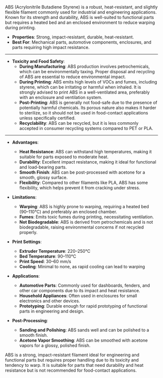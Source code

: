 ABS (Acrylonitrile Butadiene Styrene) is a robust, heat-resistant, and slightly flexible filament commonly used for industrial and engineering applications. Known for its strength and durability, ABS is well-suited to functional parts but requires a heated bed and an enclosed environment to reduce warping during printing.

- **Properties**: Strong, impact-resistant, durable, heat-resistant.
- **Best For**: Mechanical parts, automotive components, enclosures, and parts requiring high impact resistance.

---

- **Toxicity and Food Safety**:
  - **During Manufacturing**: ABS production involves petrochemicals, which can be environmentally taxing. Proper disposal and recycling of ABS are essential to reduce environmental impact.
  - **During Printing**: ABS emits high levels of VOCs and fumes, including styrene, which can be irritating or harmful when inhaled. It is strongly advised to print ABS in a well-ventilated area, preferably with an enclosure and ventilation system.
  - **Post-Printing**: ABS is generally not food-safe due to the presence of potentially harmful chemicals. Its porous nature also makes it harder to sterilize, so it should not be used in food-contact applications unless specifically certified.
  - **Recyclability**: ABS can be recycled, but it is less commonly accepted in consumer recycling systems compared to PET or PLA.

---

- **Advantages**:
  - **Heat Resistance**: ABS can withstand high temperatures, making it suitable for parts exposed to moderate heat.
  - **Durability**: Excellent impact resistance, making it ideal for functional and load-bearing parts.
  - **Smooth Finish**: ABS can be post-processed with acetone for a smooth, glossy surface.
  - **Flexibility**: Compared to other filaments like PLA, ABS has some flexibility, which helps prevent it from cracking under stress.

- **Limitations**:
  - **Warping**: ABS is highly prone to warping, requiring a heated bed (90–110°C) and preferably an enclosed chamber.
  - **Fumes**: Emits toxic fumes during printing, necessitating ventilation.
  - **Not Biodegradable**: ABS is derived from petrochemicals and is not biodegradable, raising environmental concerns if not recycled properly.

- **Print Settings**:
  - **Extruder Temperature**: 220–250°C
  - **Bed Temperature**: 90–110°C
  - **Print Speed**: 30–60 mm/s
  - **Cooling**: Minimal to none, as rapid cooling can lead to warping

- **Applications**:
  - **Automotive Parts**: Commonly used for dashboards, fenders, and other car components due to its impact and heat resistance.
  - **Household Appliances**: Often used in enclosures for small electronics and other devices.
  - **Prototyping**: Durable enough for rapid prototyping of functional parts in engineering and design.

- **Post-Processing**:
  - **Sanding and Polishing**: ABS sands well and can be polished to a smooth finish.
  - **Acetone Vapor Smoothing**: ABS can be smoothed with acetone vapors for a glossy, polished finish.

ABS is a strong, impact-resistant filament ideal for engineering and functional parts but requires proper handling due to its toxicity and tendency to warp. It is suitable for parts that need durability and heat resistance but is not recommended for food-contact applications.